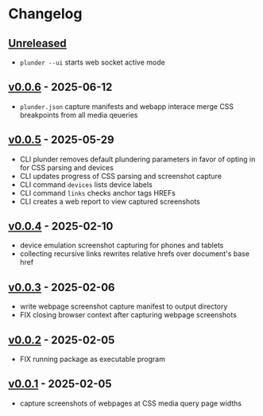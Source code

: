 # Changelog

## [Unreleased]

- `plunder --ui` starts web socket active mode

## [v0.0.6] - 2025-06-12

- `plunder.json` capture manifests and webapp interace merge CSS breakpoints from all media qeueries

## [v0.0.5] - 2025-05-29

- CLI plunder removes default plundering parameters in favor of opting in for CSS parsing and devices
- CLI updates progress of CSS parsing and screenshot capture
- CLI command `devices` lists device labels
- CLI command `links` checks anchor tags HREFs
- CLI creates a web report to view captured screenshots

## [v0.0.4] - 2025-02-10

- device emulation screenshot capturing for phones and tablets
- collecting recursive links rewrites relative hrefs over document's base href

## [v0.0.3] - 2025-02-06

- write webpage screenshot capture manifest to output directory
- FIX closing browser context after capturing webpage screenshots

## [v0.0.2] - 2025-02-05

- FIX running package as executable program

## [v0.0.1] - 2025-02-05

- capture screenshots of webpages at CSS media query page widths

[Unreleased]: https://github.com/eighty4/plunder/compare/cli-v0.0.6...HEAD
[v0.0.6]: https://github.com/eighty4/plunder/compare/cli-v0.0.5...cli-v0.0.6
[v0.0.5]: https://github.com/eighty4/plunder/compare/cli-v0.0.4...cli-v0.0.5
[v0.0.4]: https://github.com/eighty4/plunder/compare/cli-v0.0.3...cli-v0.0.4
[v0.0.3]: https://github.com/eighty4/plunder/compare/cli-v0.0.2...cli-v0.0.3
[v0.0.2]: https://github.com/eighty4/plunder/compare/cli-v0.0.1...cli-v0.0.2
[v0.0.1]: https://github.com/eighty4/plunder/releases/tag/cli-v0.0.1
